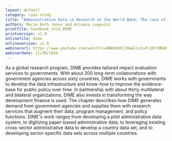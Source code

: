 ```yaml
---
layout: default
category: case-study
title: "Administrative Data in Research at the World Bank: The Case of Development Impact Evaluation (DIME)"
authors: Maria Ruth Jones and Arianna Legovini 
printfile: handbook_ch14_DIME
printversion: v1.0
onlinefile: dime
onlineversion: v1.0
webinarurl: https://www.youtube.com/watch?v=RBWzR4FC20w&list=PL5Dr5MK6NSsqd9eJf_VwPVpp7EXMXM5Hg&index=8
webinardate: 11/30/2020
---
```


As a global research program, DIME provides tailored impact evaluation services to governments. With about 200 long-term collaborations with government agencies across sixty countries, DIME works with governments to develop the data infrastructure and know-how to improve the evidence-base for public policy over time. In partnership with about thirty multilateral and bilateral organizations, DIME also invests in transforming the way development finance is used. The chapter describes how DIME generates demand from government agencies and supplies them with research services that augment their data, program management, and policy functions. DIME's work ranges from developing a pilot administrative data system, to digitizing paper-based administrative data, to leveraging existing cross-sector administrative data to develop a country data set, and to developing sector-specific data sets across multiple countries.
